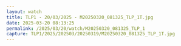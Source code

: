 ```yaml
---
layout: watch
title: TLP1 - 20/03/2025 - M20250320_081325_TLP_1T.jpg
date: 2025-03-20 08:13:25
permalink: /2025/03/20/watch/M20250320_081325_TLP_1
capture: TLP1/2025/202503/20250319/M20250320_081325_TLP_1T.jpg
---
```

